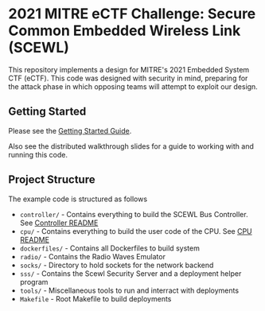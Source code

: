 # 2021 MITRE eCTF Challenge: Secure Common Embedded Wireless Link (SCEWL)
This repository implements a design for MITRE's 2021 Embedded 
System CTF (eCTF). This code was designed with security in mind,
preparing for the attack phase in which opposing teams will
attempt to exploit our design.

## Getting Started
Please see the [Getting Started Guide](getting_started.md).

Also see the distributed walkthrough slides for a guide to working with and
running this code.

## Project Structure
The example code is structured as follows

* `controller/` - Contains everything to build the SCEWL Bus Controller. See [Controller README](controller/README.md)
* `cpu/` - Contains everything to build the user code of the CPU. See [CPU README](cpu/README.md)
* `dockerfiles/` - Contains all Dockerfiles to build system
* `radio/` - Contains the Radio Waves Emulator
* `socks/` - Directory to hold sockets for the network backend
* `sss/` - Contains the Scewl Security Server and a deployment helper program
* `tools/` - Miscellaneous tools to run and interract with deployments
* `Makefile` - Root Makefile to build deployments
